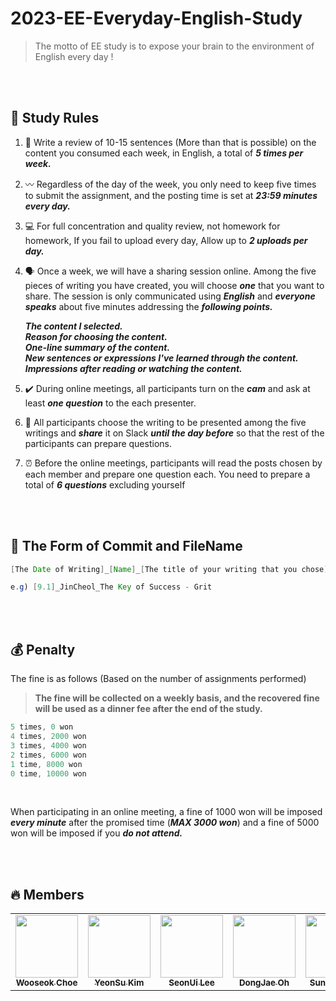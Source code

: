 # 2023-EE-Everyday-English-Study
> The motto of EE study is to expose your brain to the environment of English every day ! 

<br>
<br>


## 🌿 Study Rules
1. 📝 Write a review of 10-15 sentences (More than that is possible) on the content you consumed each week, in English, a total of ***5 times per week.***

2. 〰️ Regardless of the day of the week, you only need to keep five times to submit the assignment, and the posting time is set at ***23:59 minutes every day.***

3. 💻 For full concentration and quality review, not homework for homework, If you fail to upload every day, Allow up to ***2 uploads per day.***

4. 🗣 Once a week, we will have a sharing session online. Among the five pieces of writing you have created, you will choose ***one*** that you want to share. The session is only communicated using ***English*** and ***everyone*** ***speaks*** about five minutes addressing the ***following points.*** 
    
    <aside> 
    <b> <i>The content I selected.</i> </b> <br>
    <b> <i>Reason for choosing the content.</i> </b> <br>
    <b> <i>One-line summary of the content.</i> </b> <br>
    <b> <i>New sentences or expressions I've learned through the content.</i></b> <br>
    <b> <i>Impressions after reading or watching the content.</i> </b> <br>
    </aside>
    
5. ✔️ During online meetings, all participants turn on the ***cam*** and ask at least ***one question*** to the each presenter.

6. 🧩 All participants choose the writing to be presented among the five writings and ***share*** it on Slack ***until the day before*** so that the rest of the participants can prepare questions.

7. ⏰ Before the online meetings, participants will read the posts chosen by each member and prepare one question each. You need to prepare a total of ***6 questions*** excluding yourself

<br>
<br>


## 💫 The Form of Commit and FileName

```java
[The Date of Writing]_[Name]_[The title of your writing that you chose]

e.g) [9.1]_JinCheol_The Key of Success - Grit
```

<br>
<br>

## 💰 Penalty

The fine is as follows (Based on the number of assignments performed)

> **The fine will be collected on a weekly basis, and the recovered fine will be used as a dinner fee after the end of the study.**
> 

```java
5 times, 0 won
4 times, 2000 won
3 times, 4000 won
2 times, 6000 won
1 time, 8000 won
0 time, 10000 won
```
<br>

When participating in an online meeting, a fine of 1000 won will be imposed ***every minute*** after the promised time (<b><i>MAX 3000 won</b></i>) and a fine of 5000 won will be imposed if you ***do not attend.***

<br>
<br>

## 🔥 Members

<table>
  <tbody>
    <tr>
      <td align="center"><a href="https://github.com/Sith-call"><img src="https://avatars.githubusercontent.com/u/57928967?v=4" width="100px;" alt=""/><br /><sub><b>Wooseok Choe</b></sub></a></td>
      <td align="center"><a href="https://github.com/dustnehowl"><img src="https://avatars.githubusercontent.com/u/39877181?v=4" width="100px;" alt=""/><br /><sub><b>YeonSu Kim</b></sub></a></td>
      <td align="center"><a href="https://github.com/sunnyineverywhere"><img src="https://avatars.githubusercontent.com/u/80109963?v=4" width="100px;" alt=""/><br /><sub><b>SeonUi Lee</b></sub></a></td>
      <td align="center"><a href="https://github.com/donggni0712"><img src="https://avatars.githubusercontent.com/u/53373025?v=4" width="100px;" alt=""/><br /><sub><b>DongJae Oh</b></sub></a></td>
      <td align="center"><a href="https://github.com/xylogan"><img src="https://avatars.githubusercontent.com/u/77658361?v=4" width="100px;" alt=""/><br /><sub><b>SungJin Park</b></sub></a></td>
      <td align="center"><a href="https://github.com/yeni-choi"><img src="https://avatars.githubusercontent.com/u/77966605?v=4" width="100px;" alt=""/><br /><sub><b>YeWon Choi</b></sub></a></td>
      <td align="center"><a href="https://github.com/bik1111"><img src="https://avatars.githubusercontent.com/u/76617139?v=4"   width="100px;" alt=""/><br /><sub><b>JinCheol Jung</b></sub></a></td>
    </tr>
  </tobdy>
</table>
